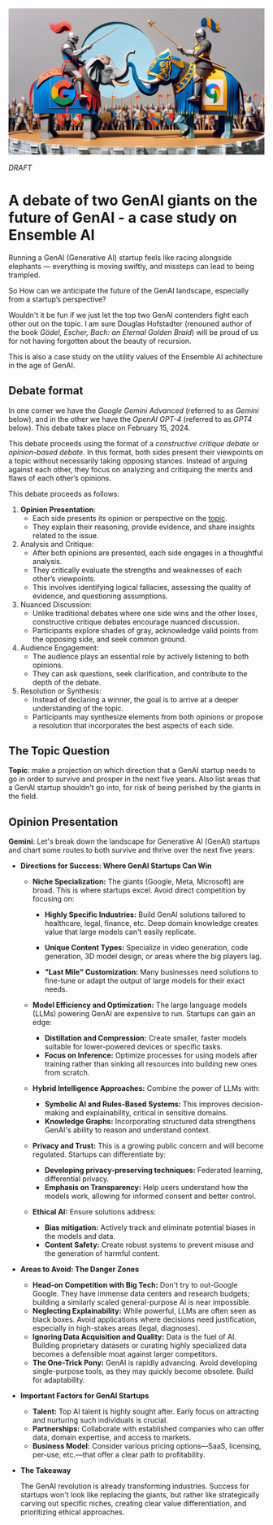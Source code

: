<banner class="page-header" role="banner">
  <img src="assets/images/jousting3.webp" alt="Banner Image" style="">
</banner>

*DRAFT*

# A debate of two GenAI giants on the future of GenAI - a case study on Ensemble AI

Running a GenAI (Generative AI) startup feels like racing alongside elephants — everything is moving swiftly, and missteps can lead to being trampled.

So How can we anticipate the future of the GenAI landscape, especially from a startup’s perspective?

Wouldn't it be fun if we just let the top two GenAI contenders fight each other out on the topic. I am sure Douglas Hofstadter (renouned author of the book *Gödel, Escher, Bach: an Eternal Golden Braid*) will be proud of us for not having forgotten about the beauty of recursion.

This is also a case study on the utility values of the Ensemble AI achitecture in the age of GenAI.

## Debate format

In one corner we have the *Google Gemini Advanced* (referred to as *Gemini* below), and in the other we have the *OpenAI GPT-4* (referred to as *GPT4* below). This debate takes place on February 15, 2024. 

This debate proceeds using the format of a *constructive critique debate* or *opinion-based debate*. In this format, both sides present their viewpoints on a topic without necessarily taking opposing stances. Instead of arguing against each other, they focus on analyzing and critiquing the merits and flaws of each other’s opinions.

This debate proceeds as follows:

1. **Opinion Presentation**:
   - Each side presents its opinion or perspective on the [topic](#topic).
   - They explain their reasoning, provide evidence, and share  insights related to the issue.
2. Analysis and Critique:
   - After both opinions are presented, each side engages in a thoughtful analysis.
   - They critically evaluate the strengths and weaknesses of each other’s viewpoints.
   - This involves identifying logical fallacies, assessing the quality of evidence, and questioning assumptions.
3. Nuanced Discussion:
   - Unlike traditional debates where one side wins and the other loses, constructive critique debates encourage nuanced discussion.
   - Participants explore shades of gray, acknowledge valid points from the opposing side, and seek common ground.
4. Audience Engagement:
   - The audience plays an essential role by actively listening to both opinions.
   - They can ask questions, seek clarification, and contribute to the depth of the debate.
5. Resolution or Synthesis:
   - Instead of declaring a winner, the goal is to arrive at a deeper understanding of the topic.
   - Participants may synthesize elements from both opinions or propose a resolution that incorporates the best aspects of each side.

<a name="topic"></a>
## **The Topic Question** 

**Topic**: make a projection on which direction that a GenAI startup needs to go in order to survive and prosper in the next five years. Also list areas that a GenAI startup shouldn't go into, for risk of being perished by the giants in the field.

## Opinion Presentation

**Gemini**: Let's break down the landscape for Generative AI (GenAI) startups and chart some routes to both  survive and thrive over the next five years:

   - **Directions for Success: Where GenAI Startups Can Win**

      - **Niche Specialization:** The giants (Google, Meta, Microsoft) are broad. This is where startups excel. Avoid direct competition by focusing on:

         - **Highly Specific Industries:** Build GenAI solutions tailored to healthcare, legal, finance, etc. Deep domain knowledge creates value that large models can't easily replicate.

         - **Unique Content Types:** Specialize in video generation, code generation, 3D model design, or areas where the big players lag. 
         - **"Last Mile" Customization:**  Many businesses need solutions to fine-tune or adapt the output of large models for their exact needs.
      - **Model Efficiency and Optimization:** The large language models (LLMs) powering  GenAI are expensive to run. Startups can gain an edge:
         - **Distillation and Compression:** Create smaller, faster models suitable for lower-powered devices or specific tasks.
         - **Focus on Inference:** Optimize processes for using models after training rather than sinking all resources into building new ones from scratch.
      - **Hybrid Intelligence Approaches:** Combine the power of LLMs with:
         - **Symbolic AI and Rules-Based Systems:** This improves decision-making and explainability, critical in sensitive domains.
         - **Knowledge Graphs:** Incorporating structured data strengthens GenAI's ability to reason and understand context.

      - **Privacy and Trust:** This is a growing public concern and will become regulated. Startups can differentiate by:
         - **Developing privacy-preserving techniques:** Federated learning, differential privacy.
         - **Emphasis on Transparency:**  Help users understand how the models work, allowing for informed consent and better control.

      - **Ethical AI:** Ensure solutions address:
         - **Bias mitigation:** Actively track and eliminate potential biases in the models and data.
         - **Content Safety:** Create robust systems to prevent misuse and the generation of harmful content.

   - **Areas to Avoid: The Danger Zones**

      - **Head-on Competition with Big Tech:** Don't try to out-Google Google. They have immense data centers and research budgets; building a similarly scaled general-purpose AI is near impossible.
      - **Neglecting Explainability:** While powerful, LLMs are often seen as black boxes. Avoid applications where decisions need justification, especially in high-stakes areas (legal, diagnoses).
      - **Ignoring Data Acquisition and Quality:** Data is the fuel of AI. Building proprietary datasets or curating highly specialized data becomes a defensible moat against larger competitors.
      - **The One-Trick Pony:** GenAI is rapidly advancing.  Avoid developing  single-purpose tools, as they may quickly become obsolete. Build for adaptability.

   - **Important Factors for GenAI Startups**

      - **Talent:** Top AI talent is highly sought after. Early focus on attracting and nurturing such individuals is crucial. 
      - **Partnerships:** Collaborate with established companies who can offer data, domain expertise, and access to markets.
      - **Business Model:** Consider various pricing options—SaaS, licensing, per-use, etc.—that offer a clear path to profitability.  

   - **The Takeaway**

      The GenAI revolution is already transforming industries. Success for startups won't look like replacing the giants, but rather like strategically carving out specific niches, creating clear value differentiation, and prioritizing ethical approaches. 



